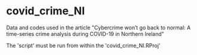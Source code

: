 # covid_crime_NI

Data and codes used in the article "Cybercrime won’t go back to normal: A time-series crime analysis during COVID-19 in Northern Ireland"

The 'script' must be run from within the 'covid_crime_NI.RProj'
